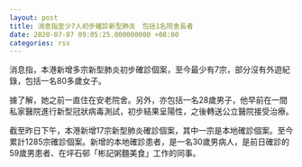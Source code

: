 ```yaml
---
layout: post
title: 消息指至少7人初步確診新型肺炎　包括1名院舍長者
date: 2020-07-07 09:05:25.000000000 +08:00
categories: rss
---
```


消息指，本港新增多宗新型肺炎初步確診個案，至今最少有7宗，部分沒有外遊紀錄，包括一名80多歲女子。

據了解，她之前一直住在安老院舍。另外，亦包括一名28歲男子，他早前在一間私家醫院進行新型冠狀病毒測試，初步結果呈陽性，之後轉送公立醫院接受治療。

截至昨日下午，本港新增17宗新型肺炎確診個案，其中一宗是本地確診個案。至今累計1285宗確診個案。新增的本地確診患者，是一名30歲男病人，是前日確診的59歲男患者、在坪石邨「彬記粥麵美食」工作的同事。
